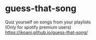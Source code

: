 # guess-that-song
Quiz yourself on songs from your playlists
<br>
(Only for spotify premium users)
<br>
https://ikoani.github.io/guess-that-song/
